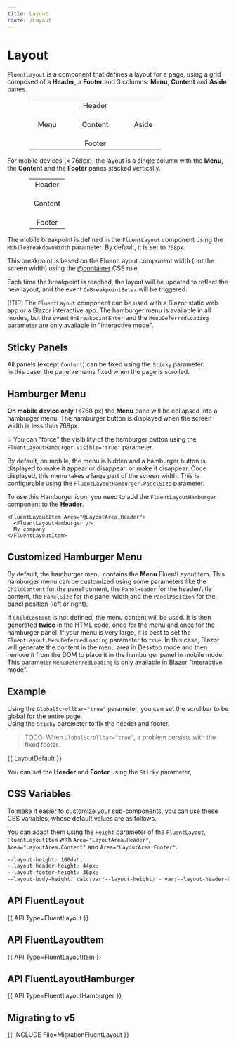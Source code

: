 ```yaml
---
title: Layout
route: /Layout
---
```


# Layout

`FluentLayout` is a component that defines a layout for a page, using a grid composed of a **Header**, a **Footer**
and 3 columns: **Menu**, **Content** and **Aside** panes.

<table class="layout-schema">
  <tr>
    <td colspan="3">Header</td>
  </tr>
  <tr>
    <td>Menu</td>
    <td style="width: 100%; height: 60px;">Content</td>
    <td>Aside</td>
  <tr>
    <td colspan="3">Footer</td>
  </tr>
</table>

For mobile devices (< 768px), the layout is a single column with the **Menu**, the **Content** and the **Footer** panes stacked vertically.

<table class="layout-schema">
  <tr>
    <td>Header</td>
  </tr>
  <tr>
    <td style="width: 100%; height: 60px;">Content</td>
  <tr>
    <td>Footer</td>
  </tr>
</table>

The mobile breakpoint is defined in the `FluentLayout` component using the `MobileBreakdownWidth` parameter.
By default, it is set to `768px`.

This breakpoint is based on the FluentLayout component width (not the screen width)
using the [@container](https://developer.mozilla.org/en-US/docs/Web/CSS/@container) CSS rule.

Each time the breakpoint is reached, the layout will be updated to reflect the new layout, and the event `OnBreakpointEnter` will be triggered.

[!TIP] The `FluentLayout` component can be used with a Blazor static web app or a Blazor interactive app.
The hamburger menu is available in all modes, but the event `OnBreakpointEnter` and the `MenuDeferredLoading` parameter are only available in "interactive mode".

## Sticky Panels

  All panels (except `Content`) can be fixed using the `Sticky` parameter.  
  In this case, the panel remains fixed when the page is scrolled.

## Hamburger Menu

  **On mobile device only** (<768 px) the **Menu** pane will be collapsed into a hamburger menu.
  The hamburger button is displayed when the screen width is less than 768px.

  💡 You can "force" the visibility of the hamburger button using
  the `FluentLayoutHamburger.Visible="true"` parameter.

  By default, on mobile, the menu is hidden and a hamburger button is displayed to make it appear or disappear.
  or make it disappear. Once displayed, this menu takes a large part of the screen width.
  This is configurable using the `FluentLayoutHamburger.PanelSize` parameter.

  To use this Hamburger icon, you need to add the `FluentLayoutHamburger` component to the **Header**.

  ```razor
  <FluentLayoutItem Area="@LayoutArea.Header">
    <FluentLayoutHamburger />
    My company
  </FluentLayoutItem>
  ```

## Customized Hamburger Menu

By default, the hamburger menu contains the **Menu** FluentLayoutItem.
This hamburger menu can be customized using some parameters like the `ChildContent` for the panel content,
the `PanelHeader` for the header/title content, the `PanelSize` for the panel width and the `PanelPosition` for the panel position (left or right).

If `ChildContent` is not defined, the menu content will be used.
It is then generated **twice** in the HTML code, once for the menu and once for the hamburger panel.
If your menu is very large, it is best to set the `FluentLayout.MenuDeferredLoading` parameter to `true`.
In this case, Blazor will generate the content in the menu area in Desktop mode and then remove it from the DOM to place it in the hamburger panel in mobile mode.
This parameter `MenuDeferredLoading` is only available in Blazor "interactive mode".

## Example

Using the `GlobalScrollbar="true"` parameter, you can set the scrollbar to be global for the entire page.  
Using the `Sticky` paremeter to fix the header and footer.

> TODO: When `GlobalScrollbar=“true”`, a problem persists with the fixed footer.

{{ LayoutDefault }}

You can set the **Header** and **Footer** using the `Sticky` parameter,

## CSS Variables

To make it easier to customize your sub-components, you can use these CSS variables,
whose default values are as follows.

You can adapt them using the `Height` parameter of the `FluentLayout`,
`FluentLayoutItem` with `Area="LayoutArea.Header"`, `Area="LayoutArea.Content"` and `Area="LayoutArea.Footer"`.

```css
--layout-height: 100dvh;
--layout-header-height: 44px;
--layout-footer-height: 36px;
--layout-body-height: calc(var(--layout-height) - var(--layout-header-height) - var(--layout-footer-height));
```

## API FluentLayout

{{ API Type=FluentLayout }}

## API FluentLayoutItem

{{ API Type=FluentLayoutItem }}

## API FluentLayoutHamburger

{{ API Type=FluentLayoutHamburger }}

<style>
  .layout-schema {
    margin-left: 50px;
    max-width: 300px;
  }

  .layout-schema td {
    text-align: center;
    vertical-align: middle;
    border: 1px solid var(--colorNeutralStroke1);
    min-width: 65px;
  }
  .layout-schema tr:first-child {
    background-color: var(--colorBrandBackgroundHover);
    color: var(--colorNeutralForegroundOnBrand);
  }

  .layout-schema tr:last-child {
    background-color: var(--colorNeutralBackgroundDisabled);
    color: var(--colorNeutralForeground1);
  }

</style>

## Migrating to v5

{{ INCLUDE File=MigrationFluentLayout }}
